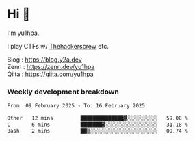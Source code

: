 # Hi 👋

I'm yu1hpa.

I play CTFs w/ [Thehackerscrew](https://www.thehackerscrew.team/) etc.

Blog : https://blog.y2a.dev  
Zenn : https://zenn.dev/yu1hpa  
Qiita : https://qiita.com/yu1hpa  

### Weekly development breakdown

<!--START_SECTION:waka-->

```txt
From: 09 February 2025 - To: 16 February 2025

Other   12 mins         ██████████████▓░░░░░░░░░░   59.08 %
C       6 mins          ███████▓░░░░░░░░░░░░░░░░░   31.18 %
Bash    2 mins          ██▒░░░░░░░░░░░░░░░░░░░░░░   09.74 %
```

<!--END_SECTION:waka-->

